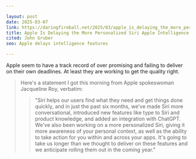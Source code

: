 ```yaml
---

layout: post
date: 2025-03-07
link: https://daringfireball.net/2025/03/apple_is_delaying_the_more_personalized_siri_apple_intelligence_features
title: Apple Is Delaying the More Personalized Siri Apple Intelligence Features
cited: John Gruber
seo: Apple delays intelligence features

---
```


Apple seem to have a track record of over promising and failing to deliver on their own deadlines. At least they are working to get the quality right.



> Here's a statement I got this morning from Apple spokeswoman Jacqueline Roy, verbatim:
>
> > "Siri helps our users find what they need and get things done quickly, and in just the past six months, we've made Siri more conversational, introduced new features like type to Siri and product knowledge, and added an integration with ChatGPT. We've also been working on a more personalized Siri, giving it more awareness of your personal context, as well as the ability to take action for you within and across your apps. It's going to take us longer than we thought to deliver on these features and we anticipate rolling them out in the coming year."